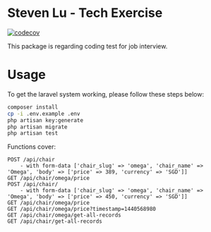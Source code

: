 # Steven Lu - Tech Exercise

[![codecov](https://codecov.io/gh/the14thsky/tech-lab/branch/master/graph/badge.svg?token=VF8GL9JDH4)](https://codecov.io/gh/the14thsky/tech-lab)

This package is regarding coding test for job interview.

# Usage
To get the laravel system working, please follow these steps below:
```bash
composer install
cp -i .env.example .env
php artisan key:generate
php artisan migrate
php artisan test
```

Functions cover:
```text
POST /api/chair 
    - with form-data ['chair_slug' => 'omega', 'chair_name' => 'Omega', 'body' => ['price' => 389, 'currency' => 'SGD']]
GET /api/chair/omega/price
POST /api/chair/
    - with form-data ['chair_slug' => 'omega', 'chair_name' => 'Omega', 'body' => ['price' => 450, 'currency' => 'SGD']]
GET /api/chair/omega/price
GET /api/chair/omega/price?timestamp=1440568980
GET /api/chair/omega/get-all-records
GET /api/chair/get-all-records
```
